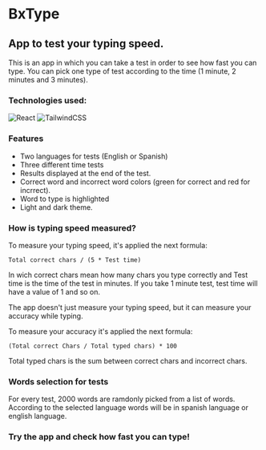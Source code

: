 
# BxType

## App to test your typing speed.

This is an app in which you can take a test in order to see how fast you can type. You can pick one type of test according to the time (1 minute, 2 minutes and 3 minutes).

### Technologies used:

![React](https://img.shields.io/badge/react-%2320232a.svg?style=for-the-badge&logo=react&logoColor=%2361DAFB)
![TailwindCSS](https://img.shields.io/badge/tailwindcss-%2338B2AC.svg?style=for-the-badge&logo=tailwind-css&logoColor=white)



### Features

- Two languages for tests (English or Spanish)
- Three different time tests
- Results displayed at the end of the test.
- Correct word and incorrect word colors (green for correct and red for incrrect).
- Word to type is highlighted
- Light and dark theme.


### How is typing speed measured?

To measure your typing speed, it's applied the next formula:

```Total correct chars / (5 * Test time)``` 

In wich correct chars mean how many chars you type correctly and Test time is the time of the test in minutes. 
If you take 1 minute test, test time will have a value of 1 and so on.

The app doesn't just measure your typing speed, but it can measure your accuracy while typing. 

To measure your accuracy it's applied the next formula:

```(Total correct Chars / Total typed chars) * 100 ```

Total typed chars is the sum between correct chars and incorrect chars.

### Words selection for tests

For every test, 2000 words are ramdonly picked from a list of words. According to the selected language words will be in spanish language or english language.



### Try the app and check how fast you can type!

